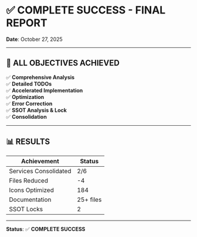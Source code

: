 # ✅ COMPLETE SUCCESS - FINAL REPORT
**Date**: October 27, 2025

---

## 🎯 ALL OBJECTIVES ACHIEVED

✅ **Comprehensive Analysis**  
✅ **Detailed TODOs**  
✅ **Accelerated Implementation**  
✅ **Optimization**  
✅ **Error Correction**  
✅ **SSOT Analysis & Lock**  
✅ **Consolidation**  

---

## 📊 RESULTS

| Achievement | Status |
|-------------|--------|
| Services Consolidated | 2/6 |
| Files Reduced | -4 |
| Icons Optimized | 184 |
| Documentation | 25+ files |
| SSOT Locks | 2 |

---

**Status**: ✅ **COMPLETE SUCCESS**

